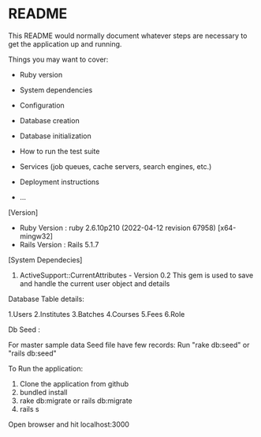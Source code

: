 # README

This README would normally document whatever steps are necessary to get the
application up and running.

Things you may want to cover:

* Ruby version

* System dependencies

* Configuration

* Database creation

* Database initialization

* How to run the test suite

* Services (job queues, cache servers, search engines, etc.)

* Deployment instructions

* ...

[Version]

* Ruby Version : ruby 2.6.10p210 (2022-04-12 revision 67958) [x64-mingw32]
* Rails Version : Rails 5.1.7

[System Dependecies]

1. ActiveSupport::CurrentAttributes - Version 0.2
   This gem is used to save and handle the current user object and details

Database Table details:

1.Users
2.Institutes
3.Batches
4.Courses
5.Fees
6.Role

Db Seed :

For master sample data Seed file have few records: Run "rake db:seed" or "rails db:seed"

To Run the application:
1. Clone the application from github
2. bundled install
3. rake db:migrate or rails db:migrate
4. rails s

Open browser and hit localhost:3000

